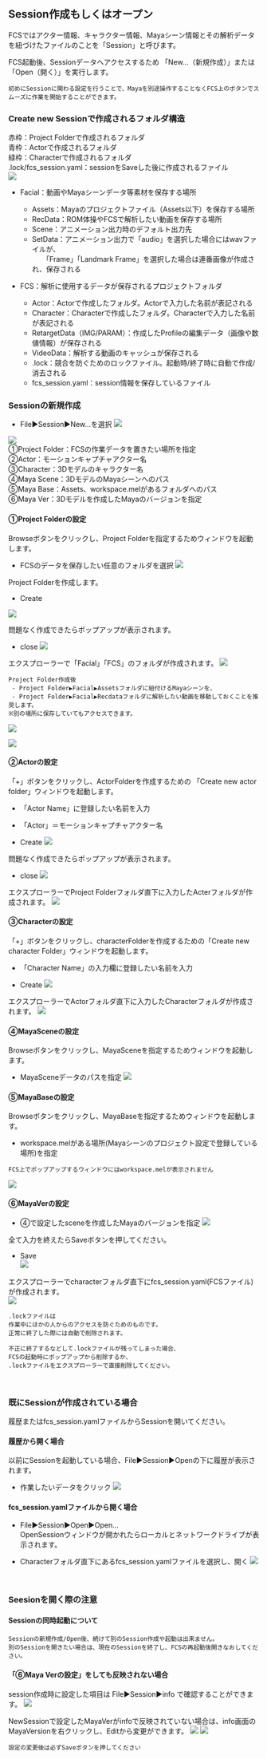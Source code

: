 ## Session作成もしくはオープン
FCSではアクター情報、キャラクター情報、Mayaシーン情報とその解析データを紐づけたファイルのことを「Session」と呼びます。  

FCS起動後、Sessionデータへアクセスするため
「New...（新規作成）」または「Open（開く）」を実行します。

```{note}
初めにSessionに関わる設定を行うことで、Mayaを別途操作することなくFCS上のボタンでスムーズに作業を開始することができます。
```

### Create new Sessionで作成されるフォルダ構造
赤枠：Project Folderで作成されるフォルダ<br>
青枠：Actorで作成されるフォルダ<br>
緑枠：Characterで作成されるフォルダ<br>
.lock/fcs_session.yaml：sessionをSaveした後に作成されるファイル<br>
![](images/folder.jpg)
- Facial：動画やMayaシーンデータ等素材を保存する場所  
  - Assets：Mayaのプロジェクトファイル（Assets以下）を保存する場所  
  - RecData：ROM体操やFCSで解析したい動画を保存する場所  
  - Scene：アニメーション出力時のデフォルト出力先  
  - SetData：アニメーション出力で「audio」を選択した場合にはwavファイルが、  
　　「Frame」「Landmark Frame」を選択した場合は連番画像が作成され、保存される  

- FCS：解析に使用するデータが保存されるプロジェクトフォルダ  
  - Actor：Actorで作成したフォルダ。Actorで入力した名前が表記される  
  - Character：Characterで作成したフォルダ。Characterで入力した名前が表記される  
  - RetargetData（IMG/PARAM）：作成したProfileの編集データ（画像や数値情報）が保存される  
  - VideoData：解析する動画のキャッシュが保存される  
  - .lock：競合を防ぐためのロックファイル。起動時/終了時に自動で作成/消去される  
  -  fcs_session.yaml：session情報を保存しているファイル

### Sessionの新規作成   

 - File▶Session▶New…を選択
![](images/S001.png)

![](images/S002.png)  
①Project Folder：FCSの作業データを置きたい場所を指定   
②Actor：モーションキャプチャアクター名   
③Character：3Dモデルのキャラクター名  
④Maya Scene：3DモデルのMayaシーンへのパス  
⑤Maya Base：Assets、workspace.melがあるフォルダへのパス  
⑥Maya Ver：3Dモデルを作成したMayaのバージョンを指定

#### ①Project Folderの設定

Browseボタンをクリックし、Project Folderを指定するためウィンドウを起動します。  
- FCSのデータを保存したい任意のフォルダを選択
![](images/S003.png)

Project Folderを作成します。  
- Create

![](images/S004.png)

問題なく作成できたらポップアップが表示されます。  
- close
![](images/F001.png)

エクスプローラーで「Facial」「FCS」のフォルダが作成されます。
![](images/F003.png)

```{note}
Project Folder作成後  
 - Project Folder▶Facial▶Assetsフォルダに紐付けるMayaシーンを、  
 - Project Folder▶Facial▶Recdataフォルダに解析したい動画を移動しておくことを推奨します。  
※別の場所に保存していてもアクセスできます。
```
![](images/F004.png)

![](images/F005.png)


#### ②Actorの設定

「+」ボタンをクリックし、ActorFolderを作成するための 「Create new actor folder」ウィンドウを起動します。

 - 「Actor Name」に登録したい名前を入力  
 - 「Actor」＝モーションキャプチャアクター名  

 - Create
![](images/S006.png)

問題なく作成できたらポップアップが表示されます。  
 - close
![](images/F006.png)

エクスプローラーでProject Folderフォルダ直下に入力したActerフォルダが作成されます。
![](images/F007.png)


#### ③Characterの設定

「+」ボタンをクリックし、characterFolderを作成するための「Create new character Folder」ウィンドウを起動します。  
 - 「Character Name」の入力欄に登録したい名前を入力

 - Create
![](images/S008.png)

エクスプローラーでActorフォルダ直下に入力したCharacterフォルダが作成されます。
![](images/F008.png)


#### ④MayaSceneの設定

Browseボタンをクリックし、MayaSceneを指定するためウィンドウを起動します。  
 - MayaSceneデータのパスを指定
![](images/S009.png)


#### ⑤MayaBaseの設定

Browseボタンをクリックし、MayaBaseを指定するためウィンドウを起動します。  
 - workspace.melがある場所(Mayaシーンのプロジェクト設定で登録している場所)を指定  
```{attention}
FCS上でポップアップするウィンドウにはworkspace.melが表示されません  
``` 
![](images/S010.png)


#### ⑥MayaVerの設定

 - ④で設定したsceneを作成したMayaのバージョンを指定
![](images/S011.png)

全て入力を終えたらSaveボタンを押してください。  
 - Save  
![](images/S012.png)


エクスプローラーでcharacterフォルダ直下にfcs_session.yaml(FCSファイル)が作成されます。  
![](images/F009.png)

```{note}
.lockファイルは
作業中にほかの人からのアクセスを防ぐためのものです。  
正常に終了した際には自動で削除されます。
```

```{note}
不正に終了するなどして.lockファイルが残ってしまった場合、  
FCSの起動時にポップアップから削除するか、  
.lockファイルをエクスプローラーで直接削除してください。
```
<br>

### 既にSessionが作成されている場合

履歴またはfcs_session.yamlファイルからSessionを開いてください。 

#### 履歴から開く場合

以前にSessionを起動している場合、File▶Session▶Openの下に履歴が表示されます。  
 - 作業したいデータをクリック
![](images/P16_Session_log.PNG)

#### fcs_session.yamlファイルから開く場合

 - File▶Session▶Open▶Open...  
OpenSessionウィンドウが開かれたらローカルとネットワークドライブが表示されます。  

 - Characterフォルダ直下にあるfcs_session.yamlファイルを選択し、開く
![](images/S017.png)

<br>

### Seesionを開く際の注意

#### Sessionの同時起動について

```{warning}
Sessionの新規作成/Open後、続けて別のSession作成や起動は出来ません。  
別のSessionを開きたい場合は、現在のSessionを終了し、FCSの再起動後開きなおしてください。
```

#### 「⑥Maya Verの設定」をしても反映されない場合

session作成時に設定した項目は File▶Session▶info で確認することができます。
![](images/S014.png)

NewSessionで設定したMayaVerがinfoで反映されていない場合は、info画面のMayaVersionを右クリックし、Editから変更ができます。
![](images/S015.png)
![](images/S016.png)

```{attention}
設定の変更後は必ずSaveボタンを押してください
```
